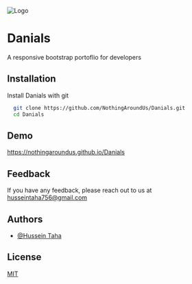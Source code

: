 
![Logo](img/favicon.ico)
# Danials

A responsive bootstrap portoflio for developers


## Installation

Install Danials with git

```bash
  git clone https://github.com/NothingAroundUs/Danials.git
  cd Danials
```
## Demo

https://nothingaroundus.github.io/Danials
## Feedback

If you have any feedback, please reach out to us at [husseintaha756@gmail.com](mailto:husseintaha756@gmail.com)
## Authors

- [@Hussein Taha](https://github.com/NothingAroundUs)


## License

[MIT](LICENSE)